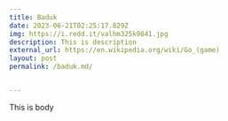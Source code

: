 ```yaml
---
title: Baduk
date: 2023-06-21T02:25:17.829Z
img: https://i.redd.it/valhm325k9841.jpg
description: This is description
external_url: https://en.wikipedia.org/wiki/Go_(game)
layout: post
permalink: /baduk.md/


---
```

T﻿his is body

